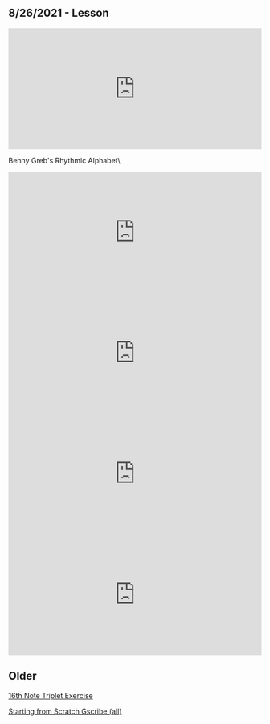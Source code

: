 ## 8/26/2021 - Lesson

<iframe width="100%" height="240" src="https://montulli.github.io/GrooveScribe/GrooveEmbed.html?Mode=view&TimeSig=4/4&Div=12&Title=Double%20Paradiddle&Tempo=80&Measures=1&H=|------------|&S=|OOOOOOOOOOOO|&K=|------------|&Stickings=|RLRLRRLRLRLL|" frameborder="0" ></iframe>	

Benny Greb's Rhythmic Alphabet\
<iframe width="100%" height="240" src="https://montulli.github.io/GrooveScribe/GrooveEmbed.html?Mode=view&TimeSig=4/4&Div=16&Title=Pattern%20A&Tempo=80&Measures=1&H=|x-x-x-x-x-x-x-x-|&S=|----O-------O---|&K=|o---o---o---o---|" frameborder="0" ></iframe>
<iframe width="100%" height="240" src="https://montulli.github.io/GrooveScribe/GrooveEmbed.html?Mode=view&TimeSig=4/4&Div=16&Title=Pattern%20B&Tempo=80&Measures=1&H=|x-x-x-x-x-x-x-x-|&S=|----O-------O---|&K=|-o---o---o---o--|" frameborder="0" ></iframe>
<iframe width="100%" height="240" src="https://montulli.github.io/GrooveScribe/GrooveEmbed.html?Mode=view&TimeSig=4/4&Div=16&Title=Pattern%20C&Tempo=80&Measures=1&H=|x-x-x-x-x-x-x-x-|&S=|----O-------O---|&K=|--o---o---o---o-|" frameborder="0" ></iframe>
<iframe width="100%" height="240" src="https://montulli.github.io/GrooveScribe/GrooveEmbed.html?Mode=view&TimeSig=4/4&Div=16&Title=Pattern%20D&Tempo=80&Measures=1&H=|x-x-x-x-x-x-x-x-|&S=|----O-------O---|&K=|---o---o---o---o|" frameborder="0" ></iframe>

## Older

[16th Note Triplet Exercise](https://gscribe.com/share/423JrboEhUWBLneJ9)

[Starting from Scratch Gscribe (all)](https://www.mikeslessons.com/course/summary/starting-from-scratch)
